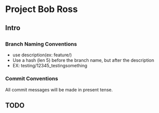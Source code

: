 <h1> Project Bob Ross </h1>
<h2> Intro <h2>
  <h3> Branch Naming Conventions </h3>
    <ul><li>use description(ex: feature/)</li>
      <li>Use a hash (len 5) before the branch name, but after the description</li>
      <li>EX: testing/12345_testingsomething </li>
    </ul>
    <h3> Commit Conventions </h3>
    All commit messages will be made in present tense.
<h2> TODO <h2>
